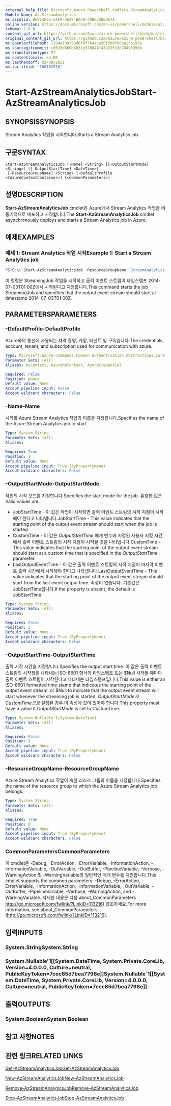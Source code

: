 ```yaml
---
external help file: Microsoft.Azure.PowerShell.Cmdlets.StreamAnalytics.dll-Help.xml
Module Name: Az.StreamAnalytics
ms.assetid: B5914F65-CAF8-4647-BA78-49B65DD6D67A
online version: https://docs.microsoft.com/en-us/powershell/module/az.streamanalytics/start-azstreamanalyticsjob
schema: 2.0.0
content_git_url: https://github.com/Azure/azure-powershell/blob/master/src/StreamAnalytics/StreamAnalytics/help/Start-AzStreamAnalyticsJob.md
original_content_git_url: https://github.com/Azure/azure-powershell/blob/master/src/StreamAnalytics/StreamAnalytics/help/Start-AzStreamAnalyticsJob.md
ms.openlocfilehash: 1194a730293d6f0f7b4aca58f508f808a2c6193e
ms.sourcegitcommit: c05d3d669b5631e526841f47b22513d78495350b
ms.translationtype: MT
ms.contentlocale: ko-KR
ms.lasthandoff: 02/09/2021
ms.locfileid: "100182916"
---
```

# <span data-ttu-id="1cb60-101">Start-AzStreamAnalyticsJob</span><span class="sxs-lookup"><span data-stu-id="1cb60-101">Start-AzStreamAnalyticsJob</span></span>

## <span data-ttu-id="1cb60-102">SYNOPSIS</span><span class="sxs-lookup"><span data-stu-id="1cb60-102">SYNOPSIS</span></span>
<span data-ttu-id="1cb60-103">Stream Analytics 작업을 시작합니다.</span><span class="sxs-lookup"><span data-stu-id="1cb60-103">Starts a Stream Analytics job.</span></span>

## <span data-ttu-id="1cb60-104">구문</span><span class="sxs-lookup"><span data-stu-id="1cb60-104">SYNTAX</span></span>

```
Start-AzStreamAnalyticsJob [-Name] <String> [[-OutputStartMode] <String>] [[-OutputStartTime] <DateTime>]
 [-ResourceGroupName] <String> [-DefaultProfile <IAzureContextContainer>] [<CommonParameters>]
```

## <span data-ttu-id="1cb60-105">설명</span><span class="sxs-lookup"><span data-stu-id="1cb60-105">DESCRIPTION</span></span>
<span data-ttu-id="1cb60-106">**Start-AzStreamAnalyticsJob** cmdlet은 Azure에서 Stream Analytics 작업을 비동기적으로 배포하고 시작합니다.</span><span class="sxs-lookup"><span data-stu-id="1cb60-106">The **Start-AzStreamAnalyticsJob** cmdlet asynchronously deploys and starts a Stream Analytics job in Azure.</span></span>

## <span data-ttu-id="1cb60-107">예제</span><span class="sxs-lookup"><span data-stu-id="1cb60-107">EXAMPLES</span></span>

### <span data-ttu-id="1cb60-108">예제 1: Stream Analytics 작업 시작</span><span class="sxs-lookup"><span data-stu-id="1cb60-108">Example 1: Start a Stream Analytics job</span></span>
```powershell
PS C:\> Start-AzStreamAnalyticsJob -ResourceGroupName "StreamAnalytics-Default-West-US" -Name "StreamingJob" -OutputStartMode "CustomTime" -OutputStartTime "2014-07-03T01:00Z"
```

<span data-ttu-id="1cb60-109">이 명령은 StreamingJob 작업을 시작하고 출력 이벤트 스트림이 타임스탬프 2014-07-03T01:00Z에서 시작된다고 지정합니다.</span><span class="sxs-lookup"><span data-stu-id="1cb60-109">This command starts the job StreamingJob and specifies that the output event stream should start at timestamp 2014-07-03T01:00Z.</span></span>

## <span data-ttu-id="1cb60-110">PARAMETERS</span><span class="sxs-lookup"><span data-stu-id="1cb60-110">PARAMETERS</span></span>

### <span data-ttu-id="1cb60-111">-DefaultProfile</span><span class="sxs-lookup"><span data-stu-id="1cb60-111">-DefaultProfile</span></span>
<span data-ttu-id="1cb60-112">Azure와의 통신에 사용되는 자격 증명, 계정, 테넌트 및 구독입니다.</span><span class="sxs-lookup"><span data-stu-id="1cb60-112">The credentials, account, tenant, and subscription used for communication with azure.</span></span>

```yaml
Type: Microsoft.Azure.Commands.Common.Authentication.Abstractions.Core.IAzureContextContainer
Parameter Sets: (All)
Aliases: AzContext, AzureRmContext, AzureCredential

Required: False
Position: Named
Default value: None
Accept pipeline input: False
Accept wildcard characters: False
```

### <span data-ttu-id="1cb60-113">-Name</span><span class="sxs-lookup"><span data-stu-id="1cb60-113">-Name</span></span>
<span data-ttu-id="1cb60-114">시작할 Azure Stream Analytics 작업의 이름을 지정합니다.</span><span class="sxs-lookup"><span data-stu-id="1cb60-114">Specifies the name of the Azure Stream Analytics job to start.</span></span>

```yaml
Type: System.String
Parameter Sets: (All)
Aliases:

Required: True
Position: 1
Default value: None
Accept pipeline input: True (ByPropertyName)
Accept wildcard characters: False
```

### <span data-ttu-id="1cb60-115">-OutputStartMode</span><span class="sxs-lookup"><span data-stu-id="1cb60-115">-OutputStartMode</span></span>
<span data-ttu-id="1cb60-116">작업의 시작 모드를 지정합니다.</span><span class="sxs-lookup"><span data-stu-id="1cb60-116">Specifies the start mode for the job.</span></span>
<span data-ttu-id="1cb60-117">유효한 값은</span><span class="sxs-lookup"><span data-stu-id="1cb60-117">Valid values are:</span></span> 
- <span data-ttu-id="1cb60-118">JobStartTime - 이 값은 작업이 시작되면 출력 이벤트 스트림의 시작 지점이 시작해야 한다고 나타냅니다.</span><span class="sxs-lookup"><span data-stu-id="1cb60-118">JobStartTime - This value indicates that the starting point of the output event stream should start when the job is started.</span></span>
- <span data-ttu-id="1cb60-119">CustomTime - 이 값은 *OutputStartTime* 매개 변수에 지정된 사용자 지정 시간에서 출력 이벤트 스트림의 시작 지점이 시작될 것을 나타냅니다.</span><span class="sxs-lookup"><span data-stu-id="1cb60-119">CustomTime - This value indicates that the starting point of the output event stream should start at a custom time that is specified in the *OutputStartTime* parameter.</span></span> 
 - <span data-ttu-id="1cb60-120">LastOutputEventTime - 이 값은 출력 이벤트 스트림의 시작 지점이 마지막 이벤트 출력 시간에서 시작해야 한다고 나타냅니다.</span><span class="sxs-lookup"><span data-stu-id="1cb60-120">LastOutputEventTime - This value indicates that the starting point of the output event stream should start from the last event output time.</span></span>
<span data-ttu-id="1cb60-121">속성이 없습니다. 기본값은 JobStartTime입니다.</span><span class="sxs-lookup"><span data-stu-id="1cb60-121">If the property is absent, the default is JobStartTime.</span></span>

```yaml
Type: System.String
Parameter Sets: (All)
Aliases:

Required: False
Position: 2
Default value: None
Accept pipeline input: True (ByPropertyName)
Accept wildcard characters: False
```

### <span data-ttu-id="1cb60-122">-OutputStartTime</span><span class="sxs-lookup"><span data-stu-id="1cb60-122">-OutputStartTime</span></span>
<span data-ttu-id="1cb60-123">출력 시작 시간을 지정합니다.</span><span class="sxs-lookup"><span data-stu-id="1cb60-123">Specifies the output start time.</span></span>
<span data-ttu-id="1cb60-124">이 값은 출력 이벤트 스트림의 시작점을 나타내는 ISO-8601 형식의 타임스탬프 또는 $Null 시작될 때마다 출력 이벤트 스트림이 시작된다고 나타내는 타임스탬프입니다.</span><span class="sxs-lookup"><span data-stu-id="1cb60-124">This value is either an ISO-8601 formatted time stamp that indicates the starting point of the output event stream, or $Null to indicate that the output event stream will start whenever the streaming job is started.</span></span>
<span data-ttu-id="1cb60-125">*OutputStartMode가 CustomTime으로* 설정된 경우 이 속성에 값이 있어야 합니다.</span><span class="sxs-lookup"><span data-stu-id="1cb60-125">This property must have a value if *OutputStartMode* is set to CustomTime.</span></span>

```yaml
Type: System.Nullable`1[System.DateTime]
Parameter Sets: (All)
Aliases:

Required: False
Position: 3
Default value: None
Accept pipeline input: True (ByPropertyName)
Accept wildcard characters: False
```

### <span data-ttu-id="1cb60-126">-ResourceGroupName</span><span class="sxs-lookup"><span data-stu-id="1cb60-126">-ResourceGroupName</span></span>
<span data-ttu-id="1cb60-127">Azure Stream Analytics 작업이 속한 리소스 그룹의 이름을 지정합니다.</span><span class="sxs-lookup"><span data-stu-id="1cb60-127">Specifies the name of the resource group to which the Azure Stream Analytics job belongs.</span></span>

```yaml
Type: System.String
Parameter Sets: (All)
Aliases:

Required: True
Position: 0
Default value: None
Accept pipeline input: True (ByPropertyName)
Accept wildcard characters: False
```

### <span data-ttu-id="1cb60-128">CommonParameters</span><span class="sxs-lookup"><span data-stu-id="1cb60-128">CommonParameters</span></span>
<span data-ttu-id="1cb60-129">이 cmdlet은 -Debug, -ErrorAction, -ErrorVariable, -InformationAction, -InformationVariable, -OutVariable, -OutBuffer, -PipelineVariable, -Verbose, -WarningAction 및 -WarningVariable의 일반적인 매개 변수를 지원합니다.</span><span class="sxs-lookup"><span data-stu-id="1cb60-129">This cmdlet supports the common parameters: -Debug, -ErrorAction, -ErrorVariable, -InformationAction, -InformationVariable, -OutVariable, -OutBuffer, -PipelineVariable, -Verbose, -WarningAction, and -WarningVariable.</span></span> <span data-ttu-id="1cb60-130">자세한 내용은 다음 about_CommonParameters http://go.microsoft.com/fwlink/?LinkID=113216) 참조하세요.</span><span class="sxs-lookup"><span data-stu-id="1cb60-130">For more information, see about_CommonParameters (http://go.microsoft.com/fwlink/?LinkID=113216).</span></span>

## <span data-ttu-id="1cb60-131">입력</span><span class="sxs-lookup"><span data-stu-id="1cb60-131">INPUTS</span></span>

### <span data-ttu-id="1cb60-132">System.String</span><span class="sxs-lookup"><span data-stu-id="1cb60-132">System.String</span></span>

### <span data-ttu-id="1cb60-133">System.Nullable'1[[System.DateTime, System.Private.CoreLib, Version=4.0.0.0, Culture=neutral, PublicKeyToken=7cec85d7bea7798e]]</span><span class="sxs-lookup"><span data-stu-id="1cb60-133">System.Nullable\`1[[System.DateTime, System.Private.CoreLib, Version=4.0.0.0, Culture=neutral, PublicKeyToken=7cec85d7bea7798e]]</span></span>

## <span data-ttu-id="1cb60-134">출력</span><span class="sxs-lookup"><span data-stu-id="1cb60-134">OUTPUTS</span></span>

### <span data-ttu-id="1cb60-135">System.Boolean</span><span class="sxs-lookup"><span data-stu-id="1cb60-135">System.Boolean</span></span>

## <span data-ttu-id="1cb60-136">참고 사항</span><span class="sxs-lookup"><span data-stu-id="1cb60-136">NOTES</span></span>

## <span data-ttu-id="1cb60-137">관련 링크</span><span class="sxs-lookup"><span data-stu-id="1cb60-137">RELATED LINKS</span></span>

[<span data-ttu-id="1cb60-138">Get-AzStreamAnalyticsJob</span><span class="sxs-lookup"><span data-stu-id="1cb60-138">Get-AzStreamAnalyticsJob</span></span>](./Get-AzStreamAnalyticsJob.md)

[<span data-ttu-id="1cb60-139">New-AzStreamAnalyticsJob</span><span class="sxs-lookup"><span data-stu-id="1cb60-139">New-AzStreamAnalyticsJob</span></span>](./New-AzStreamAnalyticsJob.md)

[<span data-ttu-id="1cb60-140">Remove-AzStreamAnalyticsJob</span><span class="sxs-lookup"><span data-stu-id="1cb60-140">Remove-AzStreamAnalyticsJob</span></span>](./Remove-AzStreamAnalyticsJob.md)

[<span data-ttu-id="1cb60-141">Stop-AzStreamAnalyticsJob</span><span class="sxs-lookup"><span data-stu-id="1cb60-141">Stop-AzStreamAnalyticsJob</span></span>](./Stop-AzStreamAnalyticsJob.md)



